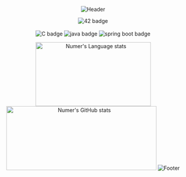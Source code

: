 <div align="center">

![Header](https://capsule-render.vercel.app/api?type=waving&color=507EA4&height=130&section=header)
  
![42 badge](https://img.shields.io/badge/42SEOUL-black?style=flat&logo=42)
<br>
<br>
![C badge](https://img.shields.io/badge/C언어-black?style=flat&logo=C)
![java badge](https://img.shields.io/badge/JAVA-green?style=flat)
![spring boot badge](https://img.shields.io/badge/springboot-white?style=flat&logo=springboot)
  
<!--![Anurag's GitHub stats](https://github-readme-stats-git-masterrstaa-rickstaa.vercel.app/api?username=numerical43&show_icons=true&theme=buefy)
[![Top Langs](https://github-readme-stats-git-masterrstaa-rickstaa.vercel.app/api/top-langs/?username=numerical43&layout=compact&theme=buefy)](https://github.com/anuraghazra/github-readme-stats) -->
<img height='170' width='307' src="https://github-readme-stats-git-master-rstaa-rickstaa-sigma-five.vercel.app/api/top-langs/?username=numerical43&layout=compact&langs_count=10&role=OWNER,COLLABORATOR&theme=buefy" alt="Numer's Language stats" /> <img height='170' width='400' src="https://github-readme-stats-git-masterrstaa-rickstaa-sigma-five.vercel.app/api?username=numerical43&show_icons=true&theme=buefy" alt="Numer's GitHub stats" />
![Footer](https://capsule-render.vercel.app/api?type=waving&color=507EA4&height=130&section=footer) 
</div>
